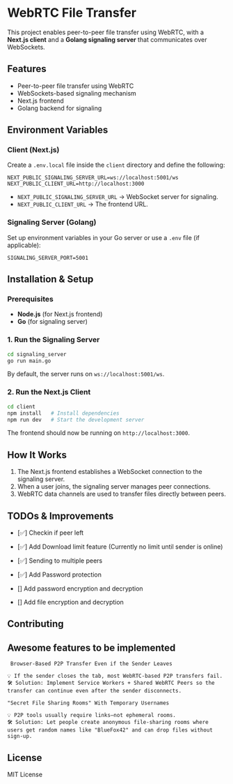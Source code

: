 # WebRTC File Transfer

This project enables peer-to-peer file transfer using WebRTC, with a **Next.js client** and a **Golang signaling server** that communicates over WebSockets.

## Features

- Peer-to-peer file transfer using WebRTC
- WebSockets-based signaling mechanism
- Next.js frontend
- Golang backend for signaling

## Environment Variables

### Client (Next.js)

Create a `.env.local` file inside the `client` directory and define the following:

```
NEXT_PUBLIC_SIGNALING_SERVER_URL=ws://localhost:5001/ws
NEXT_PUBLIC_CLIENT_URL=http://localhost:3000
```

- `NEXT_PUBLIC_SIGNALING_SERVER_URL` → WebSocket server for signaling.
- `NEXT_PUBLIC_CLIENT_URL` → The frontend URL.

### Signaling Server (Golang)

Set up environment variables in your Go server or use a `.env` file (if applicable):

```
SIGNALING_SERVER_PORT=5001
```

## Installation & Setup

### Prerequisites

- **Node.js** (for Next.js frontend)
- **Go** (for signaling server)

### 1. Run the Signaling Server

```sh
cd signaling_server
go run main.go
```

By default, the server runs on `ws://localhost:5001/ws`.

### 2. Run the Next.js Client

```sh
cd client
npm install   # Install dependencies
npm run dev   # Start the development server
```

The frontend should now be running on `http://localhost:3000`.

## How It Works

1. The Next.js frontend establishes a WebSocket connection to the signaling server.
2. When a user joins, the signaling server manages peer connections.
3. WebRTC data channels are used to transfer files directly between peers.

## TODOs & Improvements

- [✅] Checkin if peer left
- [✅] Add Download limit feature (Currently no limit until sender is online)
- [✅] Sending to multiple peers
- [✅] Add Password protection

- [] Add password encryption and decryption
- [] Add file encryption and decryption

## Contributing

## Awesome features to be implemented

     Browser-Based P2P Transfer Even if the Sender Leaves

    💡 If the sender closes the tab, most WebRTC-based P2P transfers fail.
    🛠 Solution: Implement Service Workers + Shared WebRTC Peers so the transfer can continue even after the sender disconnects.

    "Secret File Sharing Rooms" With Temporary Usernames

    💡 P2P tools usually require links—not ephemeral rooms.
    🛠 Solution: Let people create anonymous file-sharing rooms where users get random names like "BlueFox42" and can drop files without sign-up.

## License

MIT License
